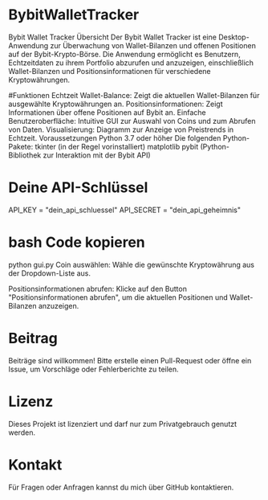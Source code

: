 # BybitWalletTracker
Bybit Wallet Tracker
Übersicht
Der Bybit Wallet Tracker ist eine Desktop-Anwendung zur Überwachung von Wallet-Bilanzen und offenen Positionen auf der Bybit-Krypto-Börse. Die Anwendung ermöglicht es Benutzern, Echtzeitdaten zu ihrem Portfolio abzurufen und anzuzeigen, einschließlich Wallet-Bilanzen und Positionsinformationen für verschiedene Kryptowährungen.

#Funktionen
Echtzeit Wallet-Balance: Zeigt die aktuellen Wallet-Bilanzen für ausgewählte Kryptowährungen an.
Positionsinformationen: Zeigt Informationen über offene Positionen auf Bybit an.
Einfache Benutzeroberfläche: Intuitive GUI zur Auswahl von Coins und zum Abrufen von Daten.
Visualisierung: Diagramm zur Anzeige von Preistrends in Echtzeit.
Voraussetzungen
Python 3.7 oder höher
Die folgenden Python-Pakete:
tkinter (in der Regel vorinstalliert)
matplotlib
pybit (Python-Bibliothek zur Interaktion mit der Bybit API)


# Deine API-Schlüssel
API_KEY = "dein_api_schluessel"
API_SECRET = "dein_api_geheimnis"

# bash Code kopieren
python gui.py
Coin auswählen: Wähle die gewünschte Kryptowährung aus der Dropdown-Liste aus.

Positionsinformationen abrufen: Klicke auf den Button "Positionsinformationen abrufen", um die aktuellen Positionen und Wallet-Bilanzen anzuzeigen.

# Beitrag
Beiträge sind willkommen! Bitte erstelle einen Pull-Request oder öffne ein Issue, um Vorschläge oder Fehlerberichte zu teilen.

# Lizenz
Dieses Projekt ist lizenziert und darf nur zum Privatgebrauch genutzt werden.

# Kontakt
Für Fragen oder Anfragen kannst du mich über GitHub kontaktieren.

